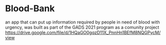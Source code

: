 # Blood-Bank
an app that can put up information required by people in need of blood with urgency, was built as part of the GADS 2021 program as a comunity project
https://drive.google.com/file/d/1HQaGO0gqzD11X_PnnHn1BEfM8NQGPycM/view
